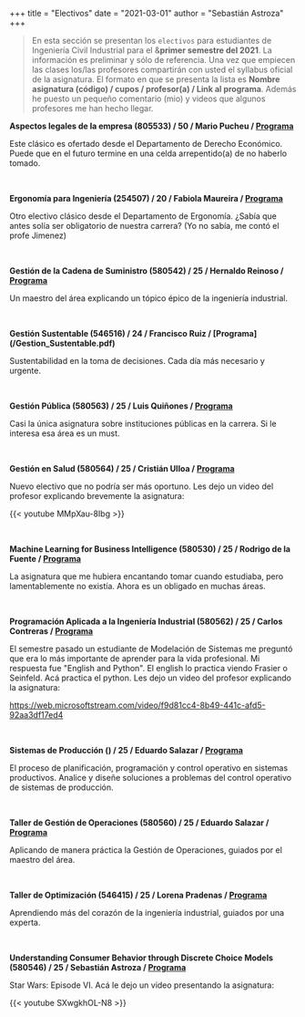 +++
title = "Electivos"
date = "2021-03-01"
author = "Sebastián Astroza"
+++

> En esta sección se presentan los `electivos` para estudiantes de Ingeniería Civil Industrial para el &**primer semestre del 2021**. La información es preliminar y sólo de referencia. Una vez que empiecen las clases los/las profesores compartirán con usted el syllabus oficial de la asignatura. El formato en que se presenta la lista es **Nombre asignatura (código) / cupos / profesor(a) / Link al programa**. Además he puesto un pequeño comentario (mio) y videos que algunos profesores me han hecho llegar.

**Aspectos legales de la empresa (805533) / 50 / Mario Pucheu / [Programa](/Aspectos_Legales.pdf)**

Este clásico es ofertado desde el Departamento de Derecho Económico. Puede que en el futuro termine en una celda arrepentido(a) de no haberlo tomado.

&nbsp;

**Ergonomía para Ingeniería (254507) / 20 / Fabiola Maureira / [Programa](/Ergonomia.pdf)**

Otro electivo clásico desde el Departamento de Ergonomía. ¿Sabía que antes solía ser obligatorio de nuestra carrera? (Yo no sabía, me contó el profe Jimenez)

&nbsp;

**Gestión de la Cadena de Suministro (580542) / 25 / Hernaldo Reinoso / [Programa](/Gestion_Cadena_Suministro.pdf)**

Un maestro del área explicando un tópico épico de la ingeniería industrial.

&nbsp;

**Gestión Sustentable (546516) / 24 / Francisco Ruiz / [Programa] (/Gestion_Sustentable.pdf)**

Sustentabilidad en la toma de decisiones. Cada día más necesario y urgente.

&nbsp;

**Gestión Pública (580563) / 25 / Luis Quiñones / [Programa](/Gestion_Publica.pdf)**

Casi la única asignatura sobre instituciones públicas en la carrera. Si le interesa esa área es un must. 

&nbsp;

**Gestión en Salud (580564) / 25 / Cristián Ulloa / [Programa](/Gestion_en_salud.pdf)**

Nuevo electivo que no podría ser más oportuno. Les dejo un video del profesor explicando brevemente la asignatura:

{{< youtube MMpXau-8Ibg >}}

&nbsp;

**Machine Learning for Business Intelligence (580530) / 25 / Rodrigo de la Fuente /  [Programa](/Machine_Learning.pdf)**

La asignatura que me hubiera encantando tomar cuando estudiaba, pero lamentablemente no existía. Ahora es un obligado en muchas áreas.

&nbsp;

**Programación Aplicada a la Ingeniería Industrial (580562) / 25 / Carlos Contreras / [Programa](/Programacion_Aplicada.pdf)**

El semestre pasado un estudiante de Modelación de Sistemas me preguntó que era lo más importante de aprender para la vida profesional. Mi respuesta fue "English and Python". El english lo practica viendo Frasier o Seinfeld. Acá practica el python. Les dejo un video del profesor explicando la asignatura:

https://web.microsoftstream.com/video/f9d81cc4-8b49-441c-afd5-92aa3df17ed4

&nbsp;

**Sistemas de Producción () / 25 / Eduardo Salazar / [Programa](/sp_programa.pdf)**

El proceso de planificación, programación y control operativo en sistemas productivos. Analice y diseñe soluciones a problemas del control operativo de sistemas de producción.

&nbsp;

**Taller de Gestión de Operaciones (580560) / 25 / Eduardo Salazar /  [Programa](/tgop_programa.pdf)**

Aplicando de manera práctica la Gestión de Operaciones, guiados por el maestro del área. 

&nbsp;

**Taller de Optimización (546415) / 25 / Lorena Pradenas /  [Programa](/Taller_optimizacion.pdf)**

Aprendiendo más del corazón de la ingeniería industrial, guiados por una experta.

&nbsp;

**Understanding Consumer Behavior through Discrete Choice Models (580546) / 25 / Sebastián Astroza /  [Programa](/Understanding.pdf)**

Star Wars: Episode VI. Acá le dejo un video presentando la asignatura:

{{< youtube SXwgkhOL-N8 >}}